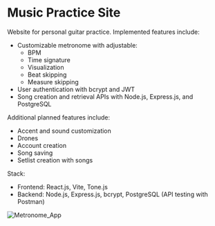 # Music Practice Site

Website for personal guitar practice. Implemented features include:
- Customizable metronome with adjustable:
  - BPM
  - Time signature
  - Visualization
  - Beat skipping
  - Measure skipping
- User authentication with bcrypt and JWT
- Song creation and retrieval APIs with Node.js, Express.js, and PostgreSQL
    
Additional planned features include:
- Accent and sound customization
- Drones
- Account creation
- Song saving
- Setlist creation with songs
 
Stack:
- Frontend: React.js, Vite, Tone.js
- Backend: Node.js, Express.js, bcrypt, PostgreSQL (API testing with Postman)

![Metronome_App](https://github.com/user-attachments/assets/e1d194a3-6d02-4e40-b190-7e2c3490be09)


